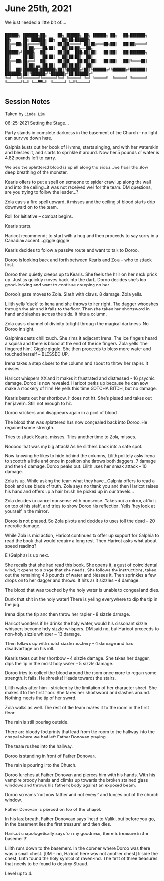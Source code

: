 # June 25th, 2021

We just needed a little bit of....

```

██████╗ ███████╗██╗     ██╗ ██████╗ ██╗ ██████╗ ██╗   ██╗███████╗    ██╗     ██╗ ██████╗ ██╗   ██╗██╗██████╗ 
██╔══██╗██╔════╝██║     ██║██╔════╝ ██║██╔═══██╗██║   ██║██╔════╝    ██║     ██║██╔═══██╗██║   ██║██║██╔══██╗
██████╔╝█████╗  ██║     ██║██║  ███╗██║██║   ██║██║   ██║███████╗    ██║     ██║██║   ██║██║   ██║██║██║  ██║
██╔══██╗██╔══╝  ██║     ██║██║   ██║██║██║   ██║██║   ██║╚════██║    ██║     ██║██║▄▄ ██║██║   ██║██║██║  ██║
██║  ██║███████╗███████╗██║╚██████╔╝██║╚██████╔╝╚██████╔╝███████║    ███████╗██║╚██████╔╝╚██████╔╝██║██████╔╝
╚═╝  ╚═╝╚══════╝╚══════╝╚═╝ ╚═════╝ ╚═╝ ╚═════╝  ╚═════╝ ╚══════╝    ╚══════╝╚═╝ ╚══▀▀═╝  ╚═════╝ ╚═╝╚═════╝ 
                                                                                                             

```

## Session Notes

Taken by `Linda Lim`

06-25-2021
Setting the Stage…

Party stands in complete darkness in the basement of the Church – no light can survive down here. 

Galphia busts out her book of Hymns, starts singing, and with her waterskin and blesses it, and starts to sprinkle it around. Now her 5 pounds of water is 4.82 pounds left to carry. 

We see the splattered blood is up all along the sides…we hear the slow deep breathing of the monster. 

Kearis offers to put a spell on someone to spider crawl up along the wall and into the ceiling…it was not received well for the team. DM questions, are you trying to follow the leader…?

Zola casts a fire spell upward, it misses and the ceiling of blood starts drip downward on to the team.

Roll for Initiative – combat begins. 

Kearis starts. 

Haricot recommends to start with a hug and then proceeds to say sorry in a Canadian accent…giggle giggle

Kearis decides to follow a passive route and want to talk to Doroo. 

Doroo is looking back and forth between Kearis and Zola – who to attack first. 

Doroo then quietly creeps up to Kearis. She feels the hair on her neck prick up. Just as quickly moves back into the dark. Doroo decides she’s too good-looking and want to continue creeping on her. 

Doroo’s gaze moves to Zola. Slash with claws. 8 damage. Zola yells. 

Lilith yells ‘duck’ to Irena and she throws to her right. The dagger whooshes through the air and it falls to the floor. Then she takes her shortsword in hand and slashes across the side. It hits a column. 

Zola casts channel of divinity to light through the magical darkness. No Doroo in sight.

Galphina casts chill touch. She aims it adjacent Irena. The ice fingers heard a squish and there is blood at the end of the ice fingers. Zola yells ‘she fingered him’. Giggle giggle. She then proceeds to bless more water and touched herself – BLESSED UP. 

Irena takes a step closer to the column and about to throw her rapier. It misses. 

Haricot whispers XX and it makes it frustrated and distressed - 16 psychic damage. Doroo is now revealed. Haricot perks up because he can now make a mockery of him! He yells this time GOTCHA BITCH, but no damage. 

Kearis busts out her shortbow. It does not hit. She’s pissed and takes out her javelin. Still not enough to hit. 

Doroo snickers and disappears again in a pool of blood. 

The blood that was splattered has now congealed back into Doroo. He regained some strength. 

Tries to attack Kearis, misses. Tries another time to Zola, misses. 

Nooooo that was my big attack! As he slithers back into a safe spot. 

Now knowing he likes to hide behind the columns, Lilith politely asks Irena to scootch a little and once in position she throws both daggers. 7 damage and then 4 damage. Doroo peaks out. Lilith uses her sneak attack – 10 damage. 



Zola is up. While asking the team what they have…Galphia offers to read a book and use blade of truth. Zola says no thank you and then Haricot raises his hand and offers up a hair brush he picked up in our travels…

Zola decides to cancel nonsense with nonsense. Takes out a mirror, affix it on top of his staff, and tries to show Doroo his reflection. Yells ‘hey look at yourself in the mirror’. 

Doroo is not phased. So Zola pivots and decides to uses toll the dead – 20 necrotic damage.

While Zola is mid action, Haricot continues to offer up support for Galphia to read the book that would require a long rest. Then Haricot asks what about speed reading? 

E (Galphia) is up next. 

She recalls that she had read this book. She opens it, a gust of coincidental wind, it opens to a page that she needs. She follows the instructions, takes out the remaining 4.8 pounds of water and blesses it. Then sprinkles a few drops on to her dagger and throws. It hits as it sizzles – 4 damage. 

The blood that was touched by the holy water is unable to congeal and dies. 

Dunk that shit in the holy water! There is yelling everywhere to dip the tip in the jug. 

Irena dips the tip and then throw her rapier – 8 sizzle damage. 

Haricot wonders if he drinks the holy water, would his dissonant sizzle whispers become holy sizzle whispers. DM said no, but Haricot proceeds to non-holy sizzle whisper – 13 damage. 

Then follows up with moist sizzle mockery – 4 damage and has disadvantage on his roll. 

Kearis takes out her shortbow – 4 sizzle damage. She takes her dagger, dips the tip in the moist holy water – 5 sizzle damage.

Doroo tries to collect the blood around the room once more to regain some strength. It fails. He shreeks! Heads towards the stairs. 

Lilith walks after him – stricken by the limitation of her character sheet. She makes it to the first floor. She takes her shortsword and slashes around. Nothing meets the tip of her sword. 

Zola walks as well. The rest of the team makes it to the room in the first floor. 

The rain is still pouring outside. 

There are bloody footprints that lead from the room to the hallway into the chapel where we had left Father Donovan praying. 

The team rushes into the hallway. 

Doroo is standing in front of Father Donovan. 

The rain is pouring into the Church. 

Doroo lunches at Father Donovan and pierces him with his hands. With his vampire broody hands and climbs up towards the broken stained glass windows and throws his father’s body against an exposed beam. 

Doroo screams ‘not now father and not every!’ and lunges out of the church window. 

Father Donovan is pierced on top of the chapel. 

In his last breath, Father Donovoan says ‘head to Valiki, but before you go, in the basement lies the first treasure’ and then dies. 

Haricot unapologetically says ‘oh my goodness, there is treasure in the basement!’

Lilith runs down to the basement. In the coroner where Doroo was there was a small chest. [DM – no, Haricot here was not another chest] Inside the chest, Lilith found the holy symbol of ravenkind. The first of three treasures that needs to be found to destroy Straud. 

Level up to 4. 


